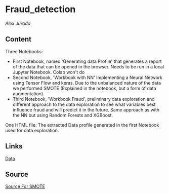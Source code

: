 # Fraud_detection


*Alex Jurado*


## Content

Three Notebooks:

- First Notebook, named 'Generating data Profile' that generates a report of the data that can be opened in the browser. Needs to be run in a local Jupyter Notebook. Colab won't do 
- Second Notebook, 'Workbook with NN' Implementing a Neural Network using Tensor Flow and keras. Due to the unbalanced nature of the data we performed SMOTE (Explained in the notebook, but a form of data augmentation).
- Third Notebook, 'Workbook Fraud', preliminary data exploration and different approach to the data exploration to see what variables best influence fraud and will predict it in the future. Same approach as with the NN but using Random Forests and XGBoost.

One HTML file: The extracted Data profile generated in the first Notebook used for data exploration.


## Links

[Data](https://www.kaggle.com/mlg-ulb/creditcardfraud)

## Source

[Source For SMOTE](https://machinelearningmastery.com/smote-oversampling-for-imbalanced-classification/)
